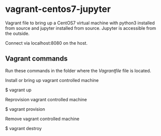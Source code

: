 # vagrant-centos7-jupyter
Vagrant file to bring up a CentOS7 virtual machine with python3 installed from source and jupyter installed from source.
Jupyter is accessible from the outside. 

Connect via localhost:8080 on the host.

## Vagrant commands

Run these commands in the folder where the *Vagrantfile* file is located.

Install or bring up vagrant controlled machine

$ vagrant up

Reprovision vagrant controlled machine

$ vagrant provision

Remove vagrant controlled machine

$ vagrant destroy